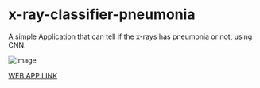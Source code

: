 # x-ray-classifier-pneumonia
A simple Application that can tell if the x-rays has pneumonia or not, using CNN.


![image](https://user-images.githubusercontent.com/40921516/116128825-fea75480-a6e6-11eb-8822-d4b590cec02b.png)


[WEB APP LINK](https://share.streamlit.io/rahulbalhotra/x-ray-classifier-pneumonia-/main/Script.py)
